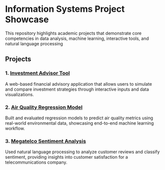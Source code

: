 # Information Systems Project Showcase

This repository highlights academic projects that demonstrate core competencies in data analysis, machine learning, interactive tools, and natural language processing

## Projects

### 1. [Investment Advisor Tool](./investment_advisor_tool)
A web-based financial advisory application that allows users to simulate and compare investment strategies through interactive inputs and data visualizations.

### 2. [Air Quality Regression Model](./air_quality_regression_model)
Built and evaluated regression models to predict air quality metrics using real-world environmental data, showcasing end-to-end machine learning workflow.

### 3. [Megatelco Sentiment Analysis](./megatelco_sentiment_analysis)
Used natural language processing to analyze customer reviews and classify sentiment, providing insights into customer satisfaction for a telecommunications company.
